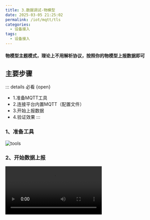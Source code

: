 ```yaml
---
title: 3.数据调试-物模型
date: 2025-03-05 21:25:02
permalink: /iot/mqtt/tls
categories:
  - 设备接入
tags:
  - 设备接入
---
```


#### 物模型主题模式，理论上不用解析协议，按照你的物模型上报数据即可

## 主要步骤

::: details 必看 {open}

- 1.准备MQTT工具
- 2.连接平台内置MQTT（配置文件）
- 3.开始上报数据
- 4.验证效果
  :::

### 1、准备工具

![tools](/02/mqtt/tools.png "tools")

### 2、开始数据上报

<video src="/02/mqtt/mqtt-things.mp4" autoplay="true" controls="controls"/>

```json
{
  "current": "31.00",
  "power": "129",
  "powerState": 1,
  "voltage": "122.8"
}
```

### 3、事件上报

事件需要指定数据结构与物模型匹配

<video src="/02/mqtt/event.mp4" autoplay="true" controls="controls"/>

```json
{
  "data": {
    "current": 123
  },
  "event": "overload",
  "messageType": "EVENT"
}
```

![toeventpicols](/02/mqtt/eventpic.png "eventpic")

## 4、如何控制设备

设备的要求千变万化，以不变应万变，看视频

::: video bilibili
BV1MHhGz1Etx
:::
